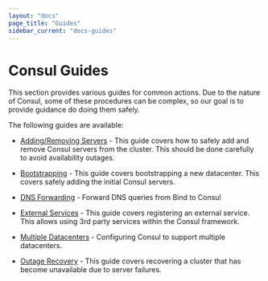 ```yaml
---
layout: "docs"
page_title: "Guides"
sidebar_current: "docs-guides"
---
```


# Consul Guides

This section provides various guides for common actions. Due to the nature
of Consul, some of these procedures can be complex, so our goal is to provide
guidance do doing them safely.

The following guides are available:

 * [Adding/Removing Servers](/docs/guides/servers.html) - This guide covers how to safely add
 and remove Consul servers from the cluster. This should be done carefully to avoid availability
 outages.

 * [Bootstrapping](/docs/guides/bootstrapping.html) - This guide covers bootstrapping a new
 datacenter. This covers safely adding the initial Consul servers.

 * [DNS Forwarding](/docs/guides/forwarding.html) - Forward DNS queries from Bind to Consul

 * [External Services](/docs/guides/external.html) - This guide covers registering
 an external service. This allows using 3rd party services within the Consul framework.

 * [Multiple Datacenters](/docs/guides/datacenters.html) - Configuring Consul to support multiple
 datacenters.

 * [Outage Recovery](/docs/guides/outage.html) - This guide covers recovering a cluster
 that has become unavailable due to server failures.

